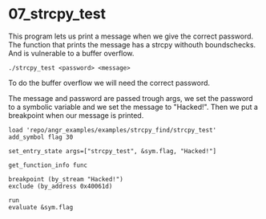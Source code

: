 # 07_strcpy_test

This program lets us print a message when we give the correct password. The function that prints the message has a strcpy withouth boundschecks. And is vulnerable to a buffer overflow.

`./strcpy_test <password> <message>`

To do the buffer overflow we will need the correct password. 

The message and password are passed trough args, we set the password to a symbolic variable and we set the message to "Hacked!".
Then we put a breakpoint when our message is printed.  


```
load 'repo/angr_examples/examples/strcpy_find/strcpy_test'
add_symbol flag 30

set_entry_state args=["strcpy_test", &sym.flag, "Hacked!"]

get_function_info func

breakpoint (by_stream "Hacked!")
exclude (by_address 0x40061d)

run
evaluate &sym.flag
```